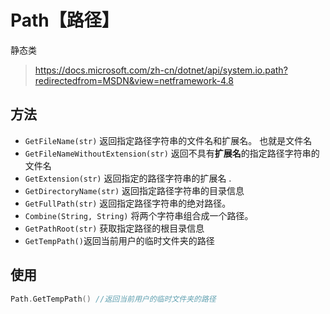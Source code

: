 # Path【路径】

静态类

> https://docs.microsoft.com/zh-cn/dotnet/api/system.io.path?redirectedfrom=MSDN&view=netframework-4.8

## 方法

- `GetFileName(str)` 返回指定路径字符串的文件名和扩展名。 也就是文件名
- `GetFileNameWithoutExtension(str)` 返回不具有**扩展名**的指定路径字符串的文件名
- `GetExtension(str)` 返回指定的路径字符串的扩展名 .
- `GetDirectoryName(str)` 返回指定路径字符串的目录信息
- `GetFullPath(str)` 返回指定路径字符串的绝对路径。
- `Combine(String, String)` 将两个字符串组合成一个路径。
- `GetPathRoot(str)` 获取指定路径的根目录信息
- `GetTempPath()`返回当前用户的临时文件夹的路径

## 使用

```c
Path.GetTempPath() //返回当前用户的临时文件夹的路径 
```

